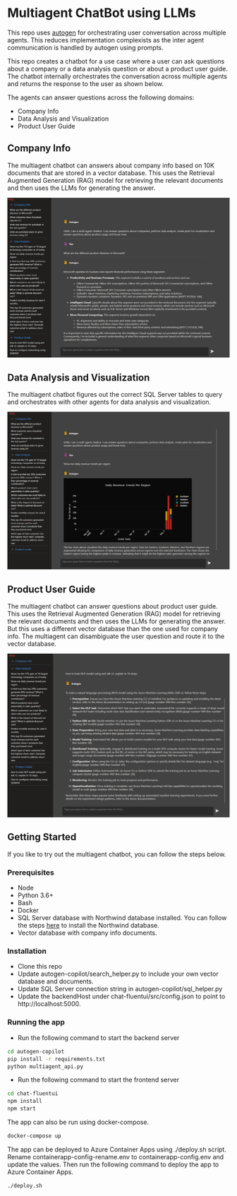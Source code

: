 # Multiagent ChatBot using LLMs
This repo uses [autogen](https://github.com/microsoft/autogen) for orchestrating user conversation across multiple agents. 
This reduces implementation complexists as the inter agent communication is handled by autogen using prompts. 

This repo creates a chatbot for a use case where a user can ask questions about a company or a data analysis question or about a product user guide. The chatbot internally orchestrates the conversation across multiple agents and returns the response to the user as shown below. 

The agents can answer questions across the following domains:
- Company Info
- Data Analysis and Visualization
- Product User Guide


## Company Info
The multiagent chatbot can answers about company info based on 10K documents that are stored in a vector database. This uses the Retrieval Augmented Generation (RAG) model for retrieving the relevant documents and then uses the LLMs for generating the answer.

![Company Info](./assets/companyinfo.png)

## Data Analysis and Visualization
The multiagent chatbot figures out the correct SQL Server tables to query and orchestrates with other agents for data analysis and visualization. 

![Data Analysis](./assets/dataanalysis.png)

## Product User Guide
The multiagent chatbot can answer questions about product user guide. This uses the Retrieval Augmented Generation (RAG) model for retrieving the relevant documents and then uses the LLMs for generating the answer. But this uses a different vector database than the one used for company info. The multiagent can disambiguate the user question and route it to the vector database.

![product guide](./assets/productguide.png)

## Getting Started
If you like to try out the multiagent chatbot, you can follow the steps below.

### Prerequisites
- Node
- Python 3.6+
- Bash
- Docker
- SQL Server database with Northwind database installed. You can follow the steps [here](https://docs.microsoft.com/en-us/sql/samples/northwind-install-configure?view=sql-server-ver15&tabs=ssms) to install the Northwind database.
- Vector database with company info documents.


### Installation
- Clone this repo
- Update autogen-copilot/search_helper.py to include your own vector database and documents. 
- Update SQL Server connection string in autogen-copilot/sql_helper.py
- Update the backendHost under chat-fluentui/src/config.json to point to http://localhost:5000.


### Running the app
- Run the following command to start the backend server
```bash
cd autogen-copilot
pip install -r requirements.txt
python multiagent_api.py
```

- Run the following command to start the frontend server
```bash
cd chat-fluentui
npm install
npm start
```

The app can also be run using docker-compose. 
```bash
docker-compose up
```

The app can be deployed to Azure Container Apps using ./deploy.sh script.
Rename containerapp-config-rename.env to containerapp-config.env and update the values. Then run the following command to deploy the app to Azure Container Apps.
```bash
./deploy.sh
```





